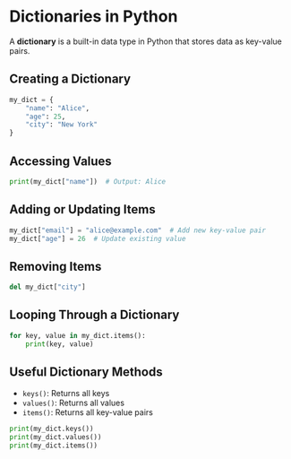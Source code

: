 # Dictionaries in Python

A **dictionary** is a built-in data type in Python that stores data as key-value pairs.

## Creating a Dictionary

```python
my_dict = {
    "name": "Alice",
    "age": 25,
    "city": "New York"
}
```

## Accessing Values

```python
print(my_dict["name"])  # Output: Alice
```

## Adding or Updating Items

```python
my_dict["email"] = "alice@example.com"  # Add new key-value pair
my_dict["age"] = 26  # Update existing value
```

## Removing Items

```python
del my_dict["city"]
```

## Looping Through a Dictionary

```python
for key, value in my_dict.items():
    print(key, value)
```

## Useful Dictionary Methods

- `keys()`: Returns all keys
- `values()`: Returns all values
- `items()`: Returns all key-value pairs

```python
print(my_dict.keys())
print(my_dict.values())
print(my_dict.items())
```